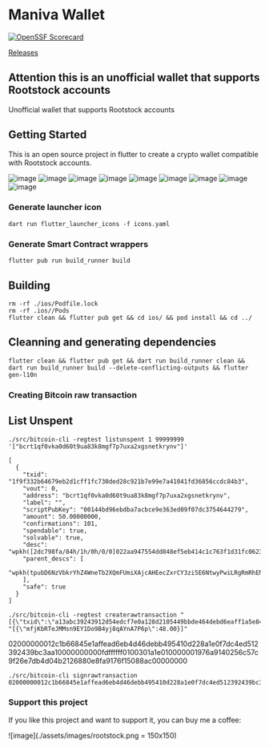 # Maniva Wallet

[![OpenSSF Scorecard](https://api.scorecard.dev/projects/github.com/rsksmart/2wp-app/badge)](https://scorecard.dev/viewer/?uri=github.com/financial-bjbraz/rootstock_wallet)

[Releases](github.com/financial-bjbraz/maniva_wallet/releases/latest)

## Attention this is an unofficial wallet that supports Rootstock accounts

Unofficial wallet that supports Rootstock accounts

## Getting Started

This is an open source project in flutter to create a crypto wallet compatible with Rootstock accounts.

![image](./assets/screens/1.png)
![image](./assets/screens/2.png)
![image](./assets/screens/3.png)
![image](./assets/screens/4.png)
![image](./assets/screens/5.png)
![image](./assets/screens/6.png)
![image](./assets/screens/7.png)
![image](./assets/screens/8.png)
![image](./assets/screens/9.png)

### Generate launcher icon
``` 
dart run flutter_launcher_icons -f icons.yaml
```

### Generate Smart Contract wrappers
```
flutter pub run build_runner build
```


## Building
```
rm -rf ./ios/Podfile.lock   
rm -rf .ios//Pods
flutter clean && flutter pub get && cd ios/ && pod install && cd ../

```

## Cleanning and generating dependencies
```
flutter clean && flutter pub get && dart run build_runner clean && dart run build_runner build --delete-conflicting-outputs && flutter gen-l10n
```
### Creating Bitcoin raw transaction
## List Unspent
```
./src/bitcoin-cli -regtest listunspent 1 99999999 '["bcrt1qf0vka0d60t9ua83k8mgf7p7uxa2xgsnetkrynv"]'
```
```
[
  {
    "txid": "1f9f332b64679eb2d1cff1fc730ded28c921b7e99e7a41041fd36856ccdc84b3",
    "vout": 0,
    "address": "bcrt1qf0vka0d60t9ua83k8mgf7p7uxa2xgsnetkrynv",
    "label": "",
    "scriptPubKey": "00144bd96ebdba7acbce9e363ed09f07dc3754644279",
    "amount": 50.00000000,
    "confirmations": 101,
    "spendable": true,
    "solvable": true,
    "desc": "wpkh([2dc798fa/84h/1h/0h/0/0]022aa947554dd848ef5eb414c1c763f1d31fc06233167c7b5c3302f4ee9613212c)#t7dj5dfp",
    "parent_descs": [
      "wpkh(tpubD6NzVbkrYhZ4WneTb2XQmFUmiXAjcAHEecZxrCY3zi5E6NtwyPwiLRgRmRhENfwzEkDmwKCi3wkD8kyP84nCwHEYoVhQXoPAnJHefZ1o4bN/84h/1h/0h/0/*)#jn6s08jj"
    ],
    "safe": true
  }
]
```


```
./src/bitcoin-cli -regtest createrawtransaction "[{\"txid\":\"a13abc39243912d54edcf7e0a128d2105449bbde464debd6eaff1a5e84661b2c\",\"vout\":0}]" "[{\"mfjKbRTeJMMsn9EY1Do9B4yj8qAYnA7P6p\":48.00}]"

```
02000000012c1b66845e1affead6eb4d46debb495410d228a1e0f7dc4ed512392439bc3aa10000000000fdffffff0100301a1e010000001976a9140256c57c9f26e7db4d04b2126880e8fa9176f15088ac00000000
```
./src/bitcoin-cli signrawtransaction 02000000012c1b66845e1affead6eb4d46debb495410d228a1e0f7dc4ed512392439bc3aa10000000000fdffffff0100301a1e010000001976a9140256c57c9f26e7db4d04b2126880e8fa9176f15088ac00000000

```

### Support this project
If you like this project and want to support it, you can buy me a coffee:

![image](./assets/images/rootstock.png = 150x150)
